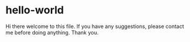# hello-world
Hi there welcome to this file.
If you have any suggestions, please contact me before doing anything. Thank you.
